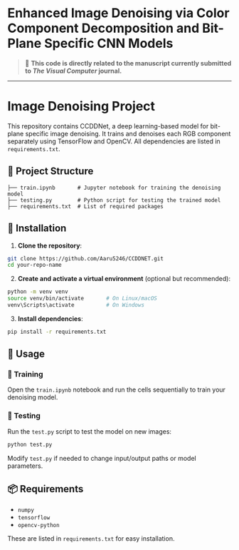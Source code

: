 # Enhanced Image Denoising via Color Component Decomposition and Bit-Plane Specific CNN Models

> 🚨 **This code is directly related to the manuscript currently submitted to _The Visual Computer_ journal.**

---


# Image Denoising Project

This repository contains CCDDNet, a deep learning-based model for bit-plane specific image denoising. It trains and denoises each RGB component separately using TensorFlow and OpenCV. All dependencies are listed in `requirements.txt`.

## 📂 Project Structure

```
├── train.ipynb       # Jupyter notebook for training the denoising model
├── testing.py        # Python script for testing the trained model
├── requirements.txt  # List of required packages

````

## 🔧 Installation

1. **Clone the repository**:

```bash
git clone https://github.com/Aaru5246/CCDDNET.git
cd your-repo-name
````

2. **Create and activate a virtual environment** (optional but recommended):

```bash
python -m venv venv
source venv/bin/activate       # On Linux/macOS
venv\Scripts\activate          # On Windows
```

3. **Install dependencies**:

```bash
pip install -r requirements.txt
```

## 🚀 Usage

### 🔧 Training

Open the `train.ipynb` notebook and run the cells sequentially to train your denoising model.

### 🧪 Testing

Run the `test.py` script to test the model on new images:

```bash
python test.py
```

Modify `test.py` if needed to change input/output paths or model parameters.

## 📦 Requirements

* `numpy`
* `tensorflow`
* `opencv-python`

These are listed in `requirements.txt` for easy installation.